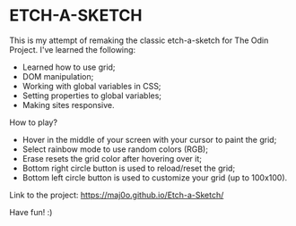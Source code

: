 # ETCH-A-SKETCH

This is my attempt of remaking the classic etch-a-sketch for The Odin Project. I've learned the following:

- Learned how to use grid;
- DOM manipulation;
- Working with global variables in CSS;
- Setting properties to global variables;
- Making sites responsive.

How to play?

- Hover in the middle of your screen with your cursor to paint the grid;
- Select rainbow mode to use random colors (RGB);
- Erase resets the grid color after hovering over it;
- Bottom right circle button is used to reload/reset the grid;
- Bottom left circle button is used to customize your grid (up to 100x100).

Link to the project: https://maj0o.github.io/Etch-a-Sketch/

Have fun! :)
